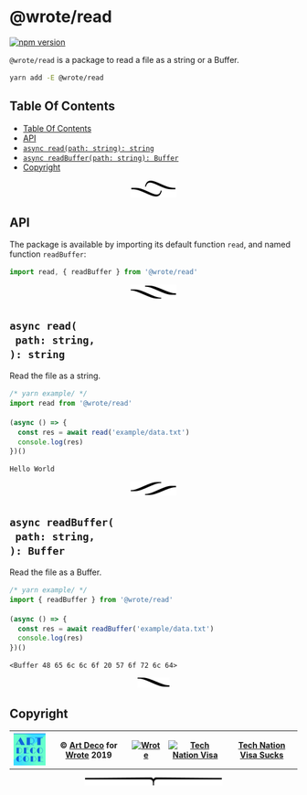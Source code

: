# @wrote/read

[![npm version](https://badge.fury.io/js/%40wrote%2Fread.svg)](https://npmjs.org/package/@wrote/read)

`@wrote/read` is a package to read a file as a string or a Buffer.

```sh
yarn add -E @wrote/read
```

## Table Of Contents

- [Table Of Contents](#table-of-contents)
- [API](#api)
- [`async read(path: string): string`](#async-readpath-string-string)
- [`async readBuffer(path: string): Buffer`](#async-readbufferpath-string-buffer)
- [Copyright](#copyright)

<p align="center"><a href="#table-of-contents"><img src=".documentary/section-breaks/0.svg?sanitize=true"></a></p>

## API

The package is available by importing its default function `read`, and named function `readBuffer`:

```js
import read, { readBuffer } from '@wrote/read'
```

<p align="center"><a href="#table-of-contents"><img src=".documentary/section-breaks/1.svg?sanitize=true"></a></p>

## `async read(`<br/>&nbsp;&nbsp;`path: string,`<br/>`): string`

Read the file as a string.

```js
/* yarn example/ */
import read from '@wrote/read'

(async () => {
  const res = await read('example/data.txt')
  console.log(res)
})()
```
```
Hello World
```

<p align="center"><a href="#table-of-contents"><img src=".documentary/section-breaks/2.svg?sanitize=true"></a></p>

## `async readBuffer(`<br/>&nbsp;&nbsp;`path: string,`<br/>`): Buffer`

Read the file as a Buffer.

```js
/* yarn example/ */
import { readBuffer } from '@wrote/read'

(async () => {
  const res = await readBuffer('example/data.txt')
  console.log(res)
})()
```
```
<Buffer 48 65 6c 6c 6f 20 57 6f 72 6c 64>
```

<p align="center"><a href="#table-of-contents"><img src=".documentary/section-breaks/3.svg?sanitize=true"></a></p>

## Copyright

<table>
  <tr>
    <th>
      <a href="https://artd.eco">
        <img src="https://raw.githubusercontent.com/wrote/wrote/master/images/artdeco.png" alt="Art Deco" />
      </a>
    </th>
    <th>© <a href="https://artd.eco">Art Deco</a> for <a href="https://wrote.cc">Wrote</a> 2019</th>
    <th>
      <a href="https://wrote.cc">
        <img src="https://avatars3.githubusercontent.com/u/40831417?s=100" width="100" alt="Wrote" />
      </a>
    </th>
    <th>
      <a href="https://www.technation.sucks" title="Tech Nation Visa">
        <img src="https://raw.githubusercontent.com/artdecoweb/www.technation.sucks/master/anim.gif"
          alt="Tech Nation Visa" />
      </a>
    </th>
    <th><a href="https://www.technation.sucks">Tech Nation Visa Sucks</a></th>
  </tr>
</table>

<p align="center"><a href="#table-of-contents"><img src=".documentary/section-breaks/-1.svg?sanitize=true"></a></p>